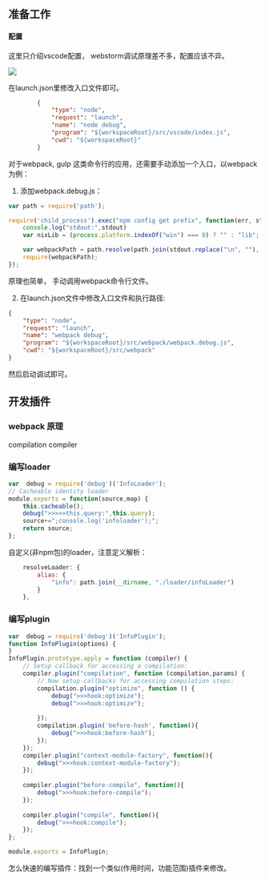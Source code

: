 

## 准备工作
#### 配置

这里只介绍vscode配置， webstorm调试原理差不多，配置应该不异。


![](http://images2015.cnblogs.com/blog/585323/201611/585323-20161119172021638-942180638.gif)


在launch.json里修改入口文件即可。

```json
        {
            "type": "node",
            "request": "launch",
            "name": "node debug",
            "program": "${workspaceRoot}/src/vscode/index.js",
            "cwd": "${workspaceRoot}"
        }
```

对于webpack, gulp 这类命令行的应用，还需要手动添加一个入口，以webpack为例：
1. 添加webpack.debug.js：  

```javascript
var path = require('path');

require('child_process').exec("npm config get prefix", function(err, stdout, stderr) {
    console.log("stdout:",stdout)
    var nixLib = (process.platform.indexOf("win") === 0) ? "" : "lib"; // win/*nix support

    var webpackPath = path.resolve(path.join(stdout.replace("\n", ""), nixLib, 'node_modules', 'webpack', 'bin', 'webpack.js'));
    require(webpackPath);
});
```
原理也简单， 手动调用webpack命令行文件。

2. 在launch.json文件中修改入口文件和执行路径:
```json
{
    "type": "node",
    "request": "launch",
    "name": "webpack debug",
    "program": "${workspaceRoot}/src/webpack/webpack.debug.js",
    "cwd": "${workspaceRoot}/src/webpack"
}
```

然后启动调试即可。

## 开发插件

### webpack 原理

compilation
compiler

### 编写loader
```javascript
var  debug = require('debug')('InfoLoader');
// Cacheable identity loader
module.exports = function(source,map) {
    this.cacheable();
    debug(">>>>>this.query:",this.query);
    source+=";console.log('infoloader');";
    return source;
};
```
自定义(非npm包)的loader，注意定义解析：

```javascript
    resolveLoader: {
        alias: {
            "info": path.join(__dirname, "./loader/infoLoader")
        }
    },
```

### 编写plugin

```javascript
var  debug = require('debug')('InfoPlugin');
function InfoPlugin(options) {
}
InfoPlugin.prototype.apply = function (compiler) {
    // Setup callback for accessing a compilation:
    compiler.plugin("compilation", function (compilation,params) {
        // Now setup callbacks for accessing compilation steps:
        compilation.plugin("optimize", function () {
            debug(">>>hook:optimize");
            debug(">>>hook:optimize");            
            
        });
        compilation.plugin('before-hash', function(){
            debug(">>>hook:before-hash");            
        });
    });
    compiler.plugin("context-module-factory", function(){
        debug(">>>hook:context-module-factory");
    });
    
    compiler.plugin("before-compile", function(){
        debug(">>>hook:before-compile");
    });
    
    compiler.plugin("compile", function(){
        debug(">>>hook:compile");
    });
};

module.exports = InfoPlugin;
```
怎么快速的编写插件：找到一个类似(作用时间，功能范围)插件来修改。


